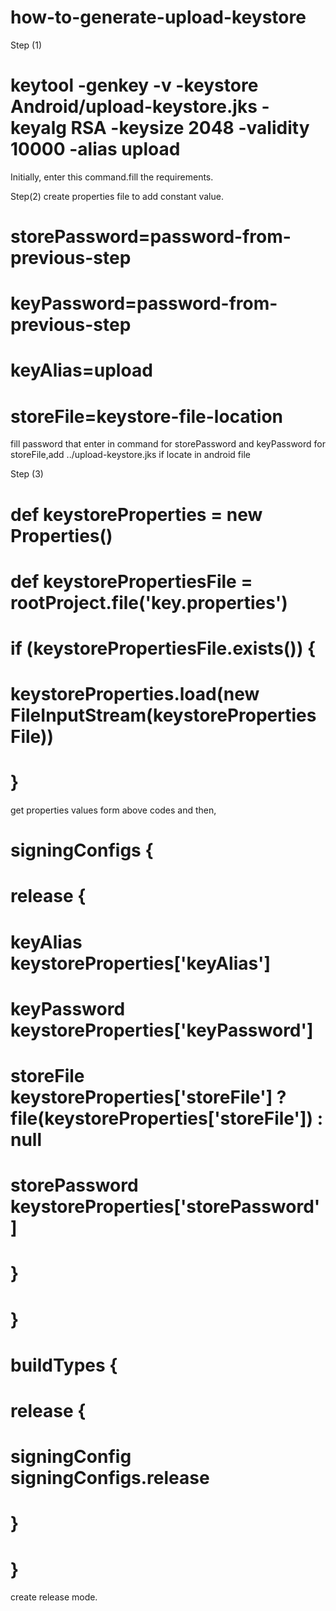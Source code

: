 # how-to-generate-upload-keystore


Step (1)
# keytool -genkey -v -keystore Android/upload-keystore.jks -keyalg RSA -keysize 2048 -validity 10000 -alias upload
Initially, enter this command.fill the requirements.

Step(2)
create properties file to add constant value.
# storePassword=password-from-previous-step
# keyPassword=password-from-previous-step
# keyAlias=upload
# storeFile=keystore-file-location

fill password that enter in command for storePassword and keyPassword
for storeFile,add ../upload-keystore.jks if locate in android file

Step (3)

# def keystoreProperties = new Properties()
#   def keystorePropertiesFile = rootProject.file('key.properties')
#   if (keystorePropertiesFile.exists()) {
#       keystoreProperties.load(new FileInputStream(keystorePropertiesFile))
#   }

get properties values form above codes and then,

#   signingConfigs {
#       release {
#           keyAlias keystoreProperties['keyAlias']
#           keyPassword keystoreProperties['keyPassword']
#           storeFile keystoreProperties['storeFile'] ? file(keystoreProperties['storeFile']) : null
#           storePassword keystoreProperties['storePassword']
#       }
#   }
#   buildTypes {
#       release {
#           signingConfig signingConfigs.release
#       }
#   }

create release mode.
